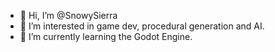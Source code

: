 - 👋 Hi, I’m @SnowySierra
- 👀 I’m interested in game dev, procedural generation and AI.
- 🌱 I’m currently learning the Godot Engine.

<!---
SnowySierra/SnowySierra is a ✨ special ✨ repository because its `README.md` (this file) appears on your GitHub profile.
You can click the Preview link to take a look at your changes.
--->
